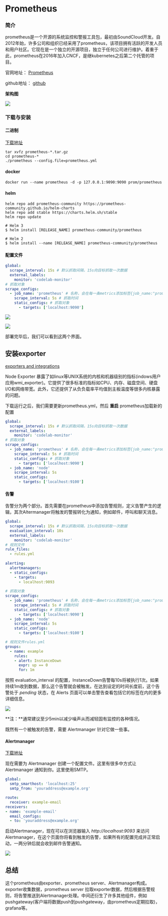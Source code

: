# Prometheus


### 简介

prometheus是一个开源的系统监控和警报工具包，最初由SoundCloud开发。自2012年始，许多公司和组织已经采用了prometheus，该项目拥有活跃的开发人员和用户社区。它现在是一个独立的开源项目，独立于任何公司进行维护。着重于此，prometheus在2016年加入CNCF，是继kubernetes之后第二个托管的项目。

官网地址： [Prometheus](https://prometheus.io/)

github地址： [github](https://github.com/prometheus/prometheus)

**架构图**

![](<https://prometheus.io/assets/architecture.png>)

### 下载与安装

#### 二进制

[下载地址](https://prometheus.io/download/)

```
tar xvfz prometheus-*.tar.gz
cd prometheus-*
./prometheus --config.file=prometheus.yml
```

#### docker 

```
docker run --name prometheus -d -p 127.0.0.1:9090:9090 prom/prometheus
```

#### helm

```
helm repo add prometheus-community https://prometheus-community.github.io/helm-charts
helm repo add stable https://charts.helm.sh/stable
helm repo update

# Helm 3
$ helm install [RELEASE_NAME] prometheus-community/prometheus

# Helm 2
$ helm install --name [RELEASE_NAME] prometheus-community/prometheus

```

#### 配置文件

```yaml
global:
  scrape_interval: 15s # 默认抓取间隔，15s向目标抓取一次数据
  external_labels:
    monitor: 'codelab-monitor'
# 抓取对象
scrape_configs:
  - job_name: 'prometheus' # 名称，会在每一条metrics添加标签{job_name:"prometheus"}
    scrape_interval: 5s # 抓取时间
    static_configs: # 抓取对象
      - targets: ['localhost:9090']
```

![](https://raw.githubusercontent.com/betterfor/cloudImage/master/images/2020-11-20/graph.png)

![](https://raw.githubusercontent.com/betterfor/cloudImage/master/images/2020-11-20/metrics.png)

部署完毕后，我们可以看到这两个界面。

## 安装exporter

[exporters and integrations](https://prometheus.io/docs/instrumenting/exporters/)

Node Exporter 暴露了如linux等UNIX系统的内核和机器级别的指标(indows用户应用wmi_exporter)。它提供了很多标准的指标如CPU、内存、磁盘空间、硬盘I/O和网络带宽。此外，它还提供了从负负载率平均值到主板温度等很多内核暴露的问题。

下载运行之后，我们需要更新prometheus.yml，然后 **重启** prometheus加载新的配置

```yaml
global:
  scrape_interval: 15s # 默认抓取间隔，15s向目标抓取一次数据
  external_labels:
    monitor: 'codelab-monitor'
# 抓取对象
scrape_configs:
  - job_name: 'prometheus' # 名称，会在每一条metrics添加标签{job_name:"prometheus"}
    scrape_interval: 5s # 抓取时间
    static_configs: # 抓取对象
      - targets: ['localhost:9090']
  - job_name: 'node'
    scrape_interval: 5s
    static_configs:
      - targets: ['localhost:9100']
```

#### 告警

告警分为两个部分。首先需要在prometheus中添加告警规则，定义告警产生的逻辑，其次Altermanager将触发的警报转化为通知，例如邮件，呼叫和聊天消息。

```yaml
global:
  scrape_interval: 15s # 默认抓取间隔，15s向目标抓取一次数据
  evaluation_interval: 10s
  external_labels:
    monitor: 'codelab-monitor'
# 规则文件
rule_files:
  - rules.yml
  
alerting:
  alertmanagers:
  - static_configs:
    - targets:
      - localhost:9093
      
# 抓取对象
scrape_configs:
  - job_name: 'prometheus' # 名称，会在每一条metrics添加标签{job_name:"prometheus"}
    scrape_interval: 5s # 抓取时间
    static_configs: # 抓取对象
      - targets: ['localhost:9090']
  - job_name: 'node'
    scrape_interval: 5s
    static_configs:
      - targets: ['localhost:9100']
```

```yaml
# 规则文件rules.yml
groups:
  - name: example
    rules:
    - alert: InstanceDown
      expr: up == 0
      for: 1m
```

按照 evaluation_interval 的配置，InstanceDown告警每10s将被执行1次。如果持续1m收到数据，那么这个告警就会被触发。在达到设定的时间长度前，这个告警处于 *pending* 状态，在 Alerts 页面可以单击警告查看包括它的标签在内的更多详细信息。

![](https://raw.githubusercontent.com/betterfor/cloudImage/master/images/2020-11-20/pending.png)

**注：**通常建议至少5min以减少噪声从而减轻固有监控的各种情况。

既然有一个被触发的告警，需要 Alertmanager 针对它做一些事。

#### Alertmanager

[下载地址](https://prometheus.io/download/)

现在需要为 Alertmanager 创建一个配置文件。这里有很多中方式让Alertmanager 通知到你。这里使用SMTP。

```yaml
global:
  smtp_smarthost: 'localhost:25'
  smtp_from: 'youraddress@example.org'

route:
  receiver: example-email
receivers:
- name: 'example-email'
  email_configs:
  - to: 'youraddress@example.org'

```

启动Alertmanager，现在可以在浏览器输入 *http://localhost:9093* 来访问 Alertmanager，在这个页面你将看到触发的告警，如果所有的配置完成并正常启动，一两分钟后就会收到邮件告警通知。

![](https://raw.githubusercontent.com/betterfor/cloudImage/master/images/2020-11-20/alertmanager.png)



## 总结

这个prometheus由exporter、prometheus server、Alertmanager构成。exporter收集数据，prometheus server 拉取exporter数据，然后根据告警规则，将告警推送到Alertmanager处理。中间还衍生了许多其他组件，例如pushgateway(客户端将数据push到pushgateway，由prometheus定期拉取)，grafana等。

